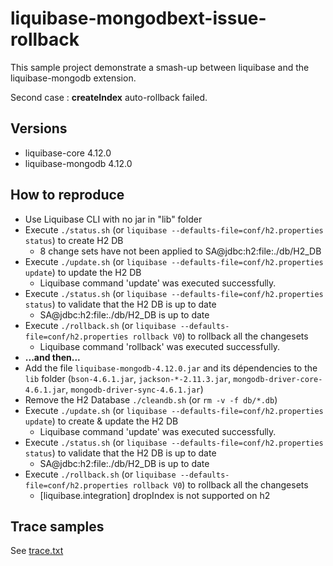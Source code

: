 # liquibase-mongodbext-issue-rollback

This sample project demonstrate a smash-up between liquibase and the liquibase-mongodb extension.

Second case : **createIndex** auto-rollback failed.

## Versions

* liquibase-core 4.12.0
* liquibase-mongodb 4.12.0

## How to reproduce

* Use Liquibase CLI with no jar in "lib" folder
* Execute `./status.sh` (or `liquibase --defaults-file=conf/h2.properties status`) to create H2 DB
  * 8 change sets have not been applied to SA@jdbc:h2:file:./db/H2_DB
* Execute `./update.sh` (or `liquibase --defaults-file=conf/h2.properties update`) to update the H2 DB
  * Liquibase command 'update' was executed successfully.
* Execute `./status.sh` (or `liquibase --defaults-file=conf/h2.properties status`) to validate that the H2 DB is up to date
  * SA@jdbc:h2:file:./db/H2_DB is up to date
* Execute `./rollback.sh` (or `liquibase --defaults-file=conf/h2.properties rollback V0`) to rollback all the changesets
  * Liquibase command 'rollback' was executed successfully.
* **...and then...**
* Add the file `liquibase-mongodb-4.12.0.jar` and its dépendencies to the `lib` folder (`bson-4.6.1.jar`, `jackson-*-2.11.3.jar`, `mongodb-driver-core-4.6.1.jar`, `mongodb-driver-sync-4.6.1.jar`)
* Remove the H2 Database `./cleandb.sh` (or `rm -v -f db/*.db`)
* Execute `./update.sh` (or `liquibase --defaults-file=conf/h2.properties update`) to create & update the H2 DB
  * Liquibase command 'update' was executed successfully.
* Execute `./status.sh` (or `liquibase --defaults-file=conf/h2.properties status`) to validate that the H2 DB is up to date
  * SA@jdbc:h2:file:./db/H2_DB is up to date
* Execute `./rollback.sh` (or `liquibase --defaults-file=conf/h2.properties rollback V0`) to rollback all the changesets
  * [liquibase.integration] dropIndex is not supported on h2

## Trace samples

See [trace.txt](trace.txt)
